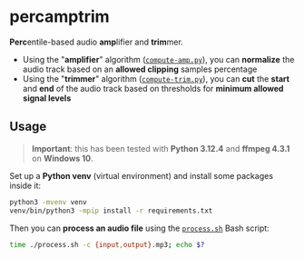 # percamptrim

**Perc**entile-based audio **amp**lifier and **trim**mer.

- Using the "**amplifier**" algorithm ([`compute-amp.py`](compute-amp.py)), you can **normalize** the audio track based on an **allowed clipping** samples percentage
- Using the "**trimmer**" algorithm ([`compute-trim.py`](compute-trim.py)), you can **cut** the **start** and **end** of the audio track based on thresholds for **minimum allowed signal levels**

## Usage

> **Important**: this has been tested with **Python 3.12.4** and **ffmpeg 4.3.1** on **Windows 10**.

Set up a **Python venv** (virtual environment) and install some packages inside it:

```bash
python3 -mvenv venv
venv/bin/python3 -mpip install -r requirements.txt
```

Then you can **process an audio file** using the [`process.sh`](process.sh) Bash script:

```bash
time ./process.sh -c {input,output}.mp3; echo $?
```
